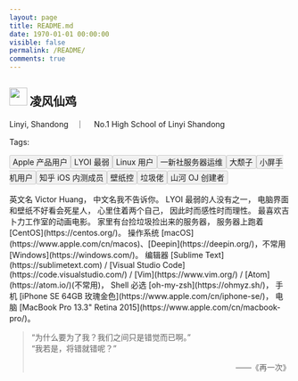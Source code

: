 ```yaml
---
layout: page
title: README.md
date: 1970-01-01 00:00:00
visible: false
permalink: /README/
comments: true
---
```



<style type="text/css">
.readme_tag{
    padding: 3px 5px;
    background-color: #f1f1f1;
    border: 1px solid #ccc;
    overflow: hidden;
    border-radius: 3px;
    margin-bottom: 10px;
}
.cp-mainbody{height: 5em !important;}
</style>

## <img style='height: 1.5em' src='https://avatars3.githubusercontent.com/u/21100901?v=3&s=120'></img> 凌风仙鸡
<i class="fa fa-location-arrow" aria-hidden="true"> </i> Linyi, Shandong　｜　<i class="fa fa-university" aria-hidden="true"> </i> No.1 High School of Linyi Shandong

Tags: <div style="line-height: 2"><span class="readme_tag">Apple 产品用户</span><span class="readme_tag">LYOI 最弱</span><span class="readme_tag">Linux 用户</span><span class="readme_tag">一新社服务器运维</span><span class="readme_tag">大颓子</span><span class="readme_tag">小屏手机用户</span><span class="readme_tag">知乎 iOS 内测成员</span><span class="readme_tag">壁纸控</span><span class="readme_tag">垃圾佬</span><span class="readme_tag">山河 OJ 创建者</span>
</div>


<div id="app"></div>
<div></div>
英文名 Victor Huang，  
中文名我不告诉你。  
LYOI 最弱的人没有之一，    
电脑界面和壁纸不好看会死星人，  
心里住着两个自己，  
因此时而感性时而理性。  
最喜欢吉卜力工作室的动画电影。  
家里有台捡垃圾捡出来的服务器，  
服务器上跑着 [CentOS](https://centos.org/)。  
操作系统 [macOS](https://www.apple.com/cn/macos)、[Deepin](https://deepin.org/)，不常用 [Windows](https://windows.com/)。   
编辑器 [Sublime Text](https://sublimetext.com) / [Visual Studio Code](https://code.visualstudio.com/) / [Vim](https://www.vim.org/) / [Atom](https://atom.io/)(不常用)，    
Shell 必选 [oh-my-zsh](https://ohmyz.sh/)，   
手机 [iPhone SE 64GB 玫瑰金色](https://www.apple.com/cn/iphone-se/)，    
电脑 [MacBook Pro 13.3" Retina 2015](https://www.apple.com/cn/macbook-pro/)。

> “为什么要为了我？我们之间只是错觉而已啊。”  
> “我若是，将错就错呢？”  
> <p style="text-align: right">——《再一次》</p>


<script src="https://static.imvictor.tech/lib/cPlayer/dist/cplayer.js"></script>
<script>
  let player = new cplayer({
    element: document.getElementById('app'),
    size: '12px',
    showPlaylist: false,
	playmode: 'singlecycle',
	zoomOutKana: true,
    big: true,
    playlist: [
      {
        src: 'https://music.163.com/song/media/outer/url?id=32845031.mp3',
        poster: 'https://p1.music.126.net/1qJX5ld5QCtWkZs6cduZlw==/7982454418387284.jpg',
        name: '梦里梦外',
        artist: 'Jam',
        lyric: '[00:17.76]梦里梦外，我总见怪\n[00:26.00]相逢对白，无声存在\n[00:34.86]春去秋来，影射飞快\n[00:43.63]郁结成灾，挥散阴霾\n\n[00:51.65]梦里外你来的稍无声息\n[00:56.35]对视间从不说话的你\n[01:00.68]想靠近却又装不在意\n[01:04.97]那是你教会我的专情\n\n[01:09.44]梦里外没有关心话语\n[01:14.03]只想多看几眼你的样子\n[01:18.56]撕碎回忆控制梦境\n[01:22.62]那是我对你的长情\n\n[01:45.78]我触摸不到你的温度\n[01:49.60]我抓不住你大步的走\n[01:53.86]只能在两眼余光中\n[01:57.76]见到你熟悉的笑容\n\n[02:02.08]梦里外我都看不清的你\n[02:06.38]世界都在嘲笑我的秘密\n[02:10.73]关掉你所有存在的信息\n[02:15.12]尽管此刻是想你\n\n[02:19.48]梦里外没有关心话语\n[02:24.02]只想多看几眼你的样子\n[02:28.59]撕碎回忆控制梦境\n[02:32.81]那是我对你的长情\n\n[02:53.71]梦里梦外，思念成灾\n[03:02.69]春去秋来，影射飞快'
      }
    ]
  })
</script>